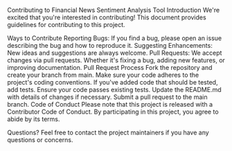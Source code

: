 Contributing to Financial News Sentiment Analysis Tool
Introduction
We're excited that you're interested in contributing! This document provides guidelines for contributing to this project.

Ways to Contribute
Reporting Bugs: If you find a bug, please open an issue describing the bug and how to reproduce it.
Suggesting Enhancements: New ideas and suggestions are always welcome.
Pull Requests: We accept changes via pull requests. Whether it's fixing a bug, adding new features, or improving documentation.
Pull Request Process
Fork the repository and create your branch from main.
Make sure your code adheres to the project's coding conventions.
If you've added code that should be tested, add tests.
Ensure your code passes existing tests.
Update the README.md with details of changes if necessary.
Submit a pull request to the main branch.
Code of Conduct
Please note that this project is released with a Contributor Code of Conduct. By participating in this project, you agree to abide by its terms.

Questions?
Feel free to contact the project maintainers if you have any questions or concerns.

